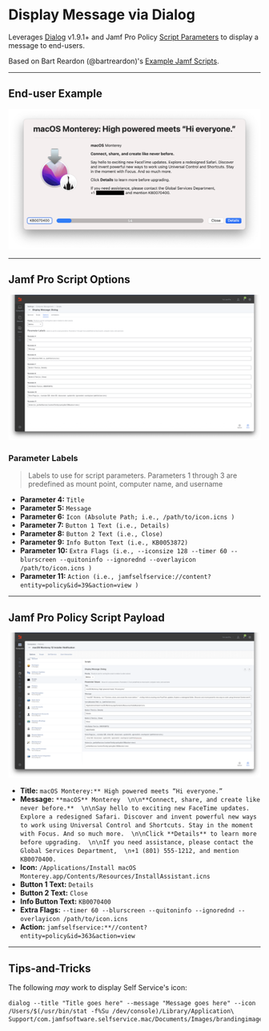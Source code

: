 # Display Message via Dialog

Leverages [Dialog](https://github.com/bartreardon/Dialog/releases) v1.9.1+ and Jamf Pro Policy [Script Parameters](https://docs.jamf.com/10.36.0/jamf-pro/documentation/Scripts.html#ID-0002355b) to display a message to end-users.

Based on Bart Reardon (@bartreardon)'s [Example Jamf Scripts](https://github.com/bartreardon/swiftDialog/wiki/Example-Jamf-Scripts).

---

## End-user Example
![Display Message via Dialog](images/macOS_Monterey_12_Installer_Notification.png "Display Message via Dialog")

---

## Jamf Pro Script Options

![Jamf Pro Script Options](images/Display_Message_Dialog_Script.png "Jamf Pro Script Options")

### Parameter Labels
> Labels to use for script parameters. Parameters 1 through 3 are predefined as mount point, computer name, and username

- **Parameter 4:** `Title`
- **Parameter 5:** `Message`
- **Parameter 6:** `Icon (Absolute Path; i.e., /path/to/icon.icns )`
- **Parameter 7:** `Button 1 Text (i.e., Details)`
- **Parameter 8:** `Button 2 Text (i.e., Close)`
- **Parameter 9:** `Info Button Text (i.e., KB0053872)`
- **Parameter 10:** `Extra Flags (i.e., --iconsize 128 --timer 60 --blurscreen --quitoninfo --ignorednd --overlayicon /path/to/icon.icns )`
- **Parameter 11:** `Action (i.e., jamfselfservice://content?entity=policy&id=39&action=view )`

---

## Jamf Pro Policy Script Payload

![Jamf Pro Policy Script Payload](images/Display_Message_Dialog_Policy.png "Jamf Pro Policy Script Payload")

- **Title:** `macOS Monterey:** High powered meets “Hi everyone.”`
- **Message:** `**macOS** Monterey  \n\n**Connect, share, and create like never before.**  \n\nSay hello to exciting new FaceTime updates. Explore a redesigned Safari. Discover and invent powerful new ways to work using Universal Control and Shortcuts. Stay in the moment with Focus. And so much more.  \n\nClick **Details** to learn more before upgrading.  \n\nIf you need assistance, please contact the Global Services Department,  \n+1 (801) 555-1212, and mention KB0070400.`
- **Icon:** `/Applications/Install macOS Monterey.app/Contents/Resources/InstallAssistant.icns`
- **Button 1 Text:** `Details` 
- **Button 2 Text:** `Close`
- **Info Button Text:** `KB0070400`
- **Extra Flags:** `--timer 60 --blurscreen --quitoninfo --ignorednd --overlayicon /path/to/icon.icns`
- **Action:** `jamfselfservice:**//content?entity=policy&id=363&action=view`

---

## Tips-and-Tricks

The following _may_ work to display Self Service's icon:

```
dialog --title "Title goes here" --message "Message goes here" --icon /Users/$(/usr/bin/stat -f%Su /dev/console)/Library/Application\ Support/com.jamfsoftware.selfservice.mac/Documents/Images/brandingimage.png
```
